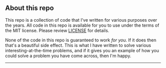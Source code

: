 About this repo
---------------

This repo is a collection of code that I've written for various purposes
over the years. All code in this repo is available for you to use under the
terms of the MIT license. Please review [LICENSE][LICENSE] for details.


None of the code in this repo is guaranteed to work *for you*. If it does
then that's a beautiful side effect. This is what I have written to solve
various interesting-at-the-time problems, and if it gives you an example
of how you could solve a problem you have come across, then I'm happy.

----

  [LICENSE]: LICENSE.md
